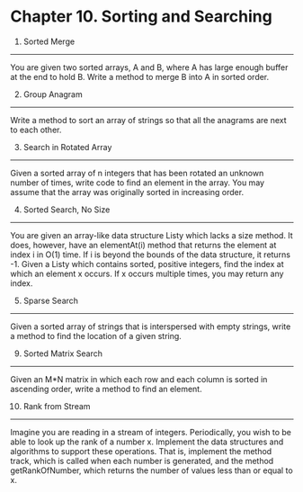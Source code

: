 Chapter 10. Sorting and Searching
====
1. Sorted Merge
----
You are given two sorted arrays, A and B, where A has large enough buffer at the end to hold B. Write a method to merge B into A in sorted order.

2. Group Anagram
----
Write a method to sort an array of strings so that all the anagrams are next to each other.

3. Search in Rotated Array
----
Given a sorted array of n integers that has been rotated an unknown number of times, write code to find an element in the array. You may assume that the array was originally sorted in increasing order.

4. Sorted Search, No Size
----
You are given an array-like data structure Listy which lacks a size method. It does, however, have an elementAt(i) method that returns the element at index i in O(1) time. If i is beyond the bounds of the data structure, it returns -1. Given a Listy which contains sorted, positive integers, find the index at which an element x occurs. If x occurs multiple times, you may return any index.

5. Sparse Search
----
Given a sorted array of strings that is interspersed with empty strings, write a method to find the location of a given string.

9. Sorted Matrix Search
----
Given an M*N matrix in which each row and each column is sorted in ascending order, write a method to find an element.

10. Rank from Stream
----
Imagine you are reading in a stream of integers. Periodically, you wish to be able to look up the rank of a number x. Implement the data structures and algorithms to support these operations. That is, implement the method track, which is called when each number is generated, and the method getRankOfNumber, which returns the number of values less than or equal to x.
